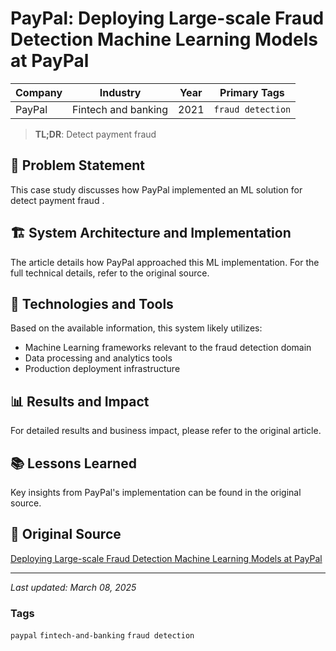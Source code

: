 # PayPal: Deploying Large-scale Fraud Detection Machine Learning Models at PayPal

| Company | Industry | Year | Primary Tags | 
|---------|----------|------|--------------|
| PayPal | Fintech and banking | 2021 | `fraud detection` |

> **TL;DR**: Detect payment fraud 

## 📝 Problem Statement

This case study discusses how PayPal implemented an ML solution for detect payment fraud .

## 🏗️ System Architecture and Implementation

The article details how PayPal approached this ML implementation. For the full technical details, refer to the original source.

## 🔧 Technologies and Tools

Based on the available information, this system likely utilizes:

- Machine Learning frameworks relevant to the fraud detection domain
- Data processing and analytics tools
- Production deployment infrastructure

## 📊 Results and Impact

For detailed results and business impact, please refer to the original article.

## 📚 Lessons Learned

Key insights from PayPal's implementation can be found in the original source.

## 🔗 Original Source

[Deploying Large-scale Fraud Detection Machine Learning Models at PayPal](https://medium.com/paypal-tech/machine-learning-model-ci-cd-and-shadow-platform-8c4f44998c78)

---

*Last updated: March 08, 2025*

### Tags

`paypal` `fintech-and-banking` `fraud detection`
